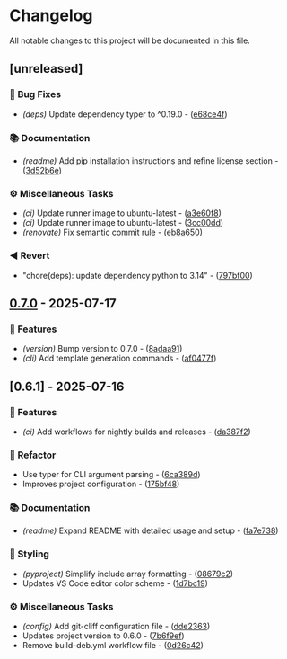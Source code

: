 # Changelog

All notable changes to this project will be documented in this file.

## [unreleased]

### 🐛 Bug Fixes

- *(deps)* Update dependency typer to ^0.19.0 - ([e68ce4f](https://git.0xmax42.io/maxp/hdlbuild/commit/e68ce4fd256ba62f0e0ed275a614c403be97caa1))

### 📚 Documentation

- *(readme)* Add pip installation instructions and refine license section - ([3d52b6e](https://git.0xmax42.io/maxp/hdlbuild/commit/3d52b6e13fd14ff1df61cb6e27d4f31445c82270))

### ⚙️ Miscellaneous Tasks

- *(ci)* Update runner image to ubuntu-latest - ([a3e60f8](https://git.0xmax42.io/maxp/hdlbuild/commit/a3e60f8620a954947f6d9b5a87935c25119a7134))
- *(ci)* Update runner image to ubuntu-latest - ([3cc00dd](https://git.0xmax42.io/maxp/hdlbuild/commit/3cc00dd76fb7702ca6827a10c7c7b731602a711c))
- *(renovate)* Fix semantic commit rule - ([eb8a650](https://git.0xmax42.io/maxp/hdlbuild/commit/eb8a65042b622f39c2895cfe8c378c70275de4b2))

### ◀️ Revert

- "chore(deps): update dependency python to 3.14" - ([797bf00](https://git.0xmax42.io/maxp/hdlbuild/commit/797bf0093b0df984a8f9d1098863ed87118f4df3))

## [0.7.0](https://git.0xmax42.io/maxp/hdlbuild/compare/v0.6.1..v0.7.0) - 2025-07-17

### 🚀 Features

- *(version)* Bump version to 0.7.0 - ([8adaa91](https://git.0xmax42.io/maxp/hdlbuild/commit/8adaa916ff4e736e9da707c232d6f57b788e57e8))
- *(cli)* Add template generation commands - ([af0477f](https://git.0xmax42.io/maxp/hdlbuild/commit/af0477f8e74a9471c3e7d36877069592e41f651c))

## [0.6.1] - 2025-07-16

### 🚀 Features

- *(ci)* Add workflows for nightly builds and releases - ([da387f2](https://git.0xmax42.io/maxp/hdlbuild/commit/da387f2ee602390d616c79bf4057ccf941e21462))

### 🚜 Refactor

- Use typer for CLI argument parsing - ([6ca389d](https://git.0xmax42.io/maxp/hdlbuild/commit/6ca389d5cbbeff53faab9d61376a8c77ed097b6c))
- Improves project configuration - ([175bf48](https://git.0xmax42.io/maxp/hdlbuild/commit/175bf4882a8f172ee536d726b31136690572be36))

### 📚 Documentation

- *(readme)* Expand README with detailed usage and setup - ([fa7e738](https://git.0xmax42.io/maxp/hdlbuild/commit/fa7e738b7eade5a627218741a6fb4bd1617f7801))

### 🎨 Styling

- *(pyproject)* Simplify include array formatting - ([08679c2](https://git.0xmax42.io/maxp/hdlbuild/commit/08679c2680b49119e0414688a80e8dc2659236b4))
- Updates VS Code editor color scheme - ([1d7bc19](https://git.0xmax42.io/maxp/hdlbuild/commit/1d7bc1996522ab54970348b5118ad319849a6a1f))

### ⚙️ Miscellaneous Tasks

- *(config)* Add git-cliff configuration file - ([dde2363](https://git.0xmax42.io/maxp/hdlbuild/commit/dde2363ad7dd2fd2d48c6154e3b88c1c4a6867fd))
- Updates project version to 0.6.0 - ([7b6f9ef](https://git.0xmax42.io/maxp/hdlbuild/commit/7b6f9ef2240864b103903e79c895a76db59c14fa))
- Remove build-deb.yml workflow file - ([0d26c42](https://git.0xmax42.io/maxp/hdlbuild/commit/0d26c42f8ae419d509aa47d3f7a23bfdd08cf79b))


